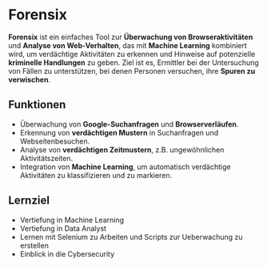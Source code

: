 # Forensix

**Forensix** ist ein einfaches Tool zur **Überwachung von Browseraktivitäten** und **Analyse von Web-Verhalten**, das mit **Machine Learning** kombiniert wird, um verdächtige Aktivitäten zu erkennen und Hinweise auf potenzielle **kriminelle Handlungen** zu geben. Ziel ist es, Ermittler bei der Untersuchung von Fällen zu unterstützen, bei denen Personen versuchen, ihre **Spuren zu verwischen**.

## Funktionen

- Überwachung von **Google-Suchanfragen** und **Browserverläufen**.
- Erkennung von **verdächtigen Mustern** in Suchanfragen und Webseitenbesuchen.
- Analyse von **verdächtigen Zeitmustern**, z.B. ungewöhnlichen Aktivitätszeiten.
- Integration von **Machine Learning**, um automatisch verdächtige Aktivitäten zu klassifizieren und zu markieren.


## Lernziel
- Vertiefung in Machine Learning
- Vertiefung in Data Analyst
- Lernen mit Selenium zu Arbeiten und Scripts zur Ueberwachung zu erstellen
- Einblick in die Cybersecurity
